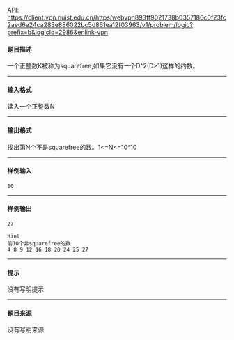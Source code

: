 API: https://client.vpn.nuist.edu.cn/https/webvpn893ff9021738b0357186c0f23fc2aed6e24ca283e886022bc5d861ea12f03963/v1/problem/logic?prefix=b&logicId=2986&enlink-vpn

#### 题目描述

一个正整数K被称为squarefree,如果它没有一个D^2(D>1)这样的约数。

---

#### 输入格式

读入一个正整数N

---

#### 输出格式

找出第N个不是squarefree的数。1<=N<=10^10

---

#### 样例输入
```
10

```

---

#### 样例输出
```
27

Hint
前10个非squarefree的数
4 8 9 12 16 18 20 24 25 27

```

---

#### 提示

没有写明提示

---

#### 题目来源

没有写明来源